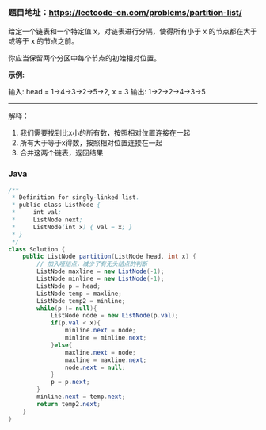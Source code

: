 ### 题目地址：https://leetcode-cn.com/problems/partition-list/

给定一个链表和一个特定值 x，对链表进行分隔，使得所有小于 x 的节点都在大于或等于 x 的节点之前。

你应当保留两个分区中每个节点的初始相对位置。

**示例:**

输入: head = 1->4->3->2->5->2, x = 3
输出: 1->2->2->4->3->5

---

解释：
1. 我们需要找到比x小的所有数，按照相对位置连接在一起
2. 所有大于等于x得数，按照相对位置连接在一起
3. 合并这两个链表，返回结果

### Java
``` java
/**
 * Definition for singly-linked list.
 * public class ListNode {
 *     int val;
 *     ListNode next;
 *     ListNode(int x) { val = x; }
 * }
 */
class Solution {
    public ListNode partition(ListNode head, int x) {
        // 加入哑结点，减少了有无头结点的判断
        ListNode maxline = new ListNode(-1);
        ListNode minline = new ListNode(-1);
        ListNode p = head;
        ListNode temp = maxline;
        ListNode temp2 = minline;
        while(p != null){
            ListNode node = new ListNode(p.val);
            if(p.val < x){
                minline.next = node;
                minline = minline.next;
            }else{
                maxline.next = node;
                maxline = maxline.next;
                node.next = null;
            }
            p = p.next;
        }
        minline.next = temp.next;
        return temp2.next;
    }
}
```
